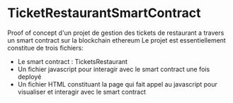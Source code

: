 # TicketRestaurantSmartContract
Proof of concept d'un projet de gestion des tickets de restaurant a travers un smart contract sur la blockchain ethereum
Le projet est essentiellement constitue de trois fichiers:
  * Le smart contract : TicketsRestaurant
  * Un fichier javascript pour interagir avec le smart contract une fois deployé
  * Un fichier HTML constituant la page qui fait appel au javascript pour visualiser et interagir avec le smart contract
